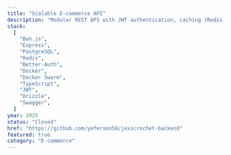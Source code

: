 ```yaml
---
title: "Scalable E-commerce API"
description: "Modular REST API with JWT authentication, caching (Redis), and metrics. Using ORM Drizzle with PostgreSQL"
stack:
  [
    "Bun.js",
    "Express",
    "PostgreSQL",
    "Redis",
    "Better-Auth",
    "Docker",
    "Docker Swarm",
    "TypeScript",
    "JWT",
    "Drizzle",
    "Swagger",
  ]
year: 2025
status: "Closed"
href: "https://github.com/yeferson59/joxicrochet-backend"
featured: true
category: "E-commerce"
---
```


